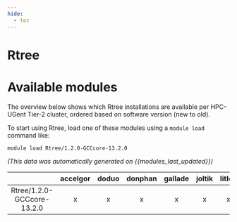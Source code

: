 ```yaml
---
hide:
  - toc
---
```


Rtree
=====

# Available modules


The overview below shows which Rtree installations are available per HPC-UGent Tier-2 cluster, ordered based on software version (new to old).

To start using Rtree, load one of these modules using a `module load` command like:

```shell
module load Rtree/1.2.0-GCCcore-13.2.0
```

*(This data was automatically generated on {{modules_last_updated}})*  

| |accelgor|doduo|donphan|gallade|joltik|litleo|shinx|
| :---: | :---: | :---: | :---: | :---: | :---: | :---: | :---: |
|Rtree/1.2.0-GCCcore-13.2.0|x|x|x|x|x|x|x|
